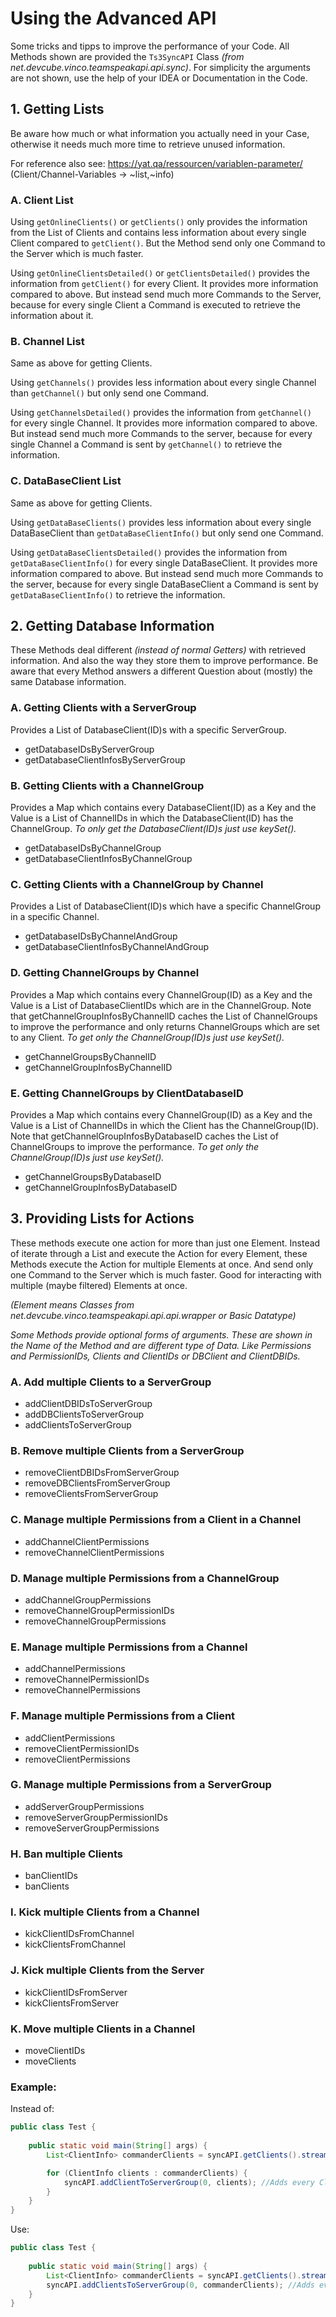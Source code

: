 # Using the Advanced API
Some tricks and tipps to improve the performance of your Code.
All Methods shown are provided the `Ts3SyncAPI` Class *(from net.devcube.vinco.teamspeakapi.api.sync)*.
For simplicity the arguments are not shown, use the help of your
IDEA or Documentation in the Code.

## 1. Getting Lists

Be aware how much or what information you actually need in your Case, otherwise
it needs much more time to retrieve unused information.

For reference also see: https://yat.qa/ressourcen/variablen-parameter/
(Client/Channel-Variables -> ~list,~info)
### A. Client List
Using `getOnlineClients()` or `getClients()` only provides
the information from the List of Clients and contains less information 
about every single Client compared to `getClient()`.
But the Method send only one Command to the Server which is much faster.

Using `getOnlineClientsDetailed()` or `getClientsDetailed()` provides
the information from `getClient()` for every Client. It provides
more information compared to above. But instead send much more
Commands to the Server, because for every single Client
a Command is executed to retrieve the information about it.

### B. Channel List
Same as above for getting Clients.

Using `getChannels()` provides less information about every single Channel
than `getChannel()` but only send one Command.

Using `getChannelsDetailed()` provides the information from
`getChannel()` for every single Channel. It provides
more information compared to above. But instead send much more
Commands to the server, because for every single Channel
a Command is sent by `getChannel()` to retrieve the information.

### C. DataBaseClient List

Same as above for getting Clients.

Using `getDataBaseClients()` provides less information about every single DataBaseClient
than `getDataBaseClientInfo()` but only send one Command.

Using `getDataBaseClientsDetailed()` provides the information from
`getDataBaseClientInfo()` for every single DataBaseClient. It provides
more information compared to above. But instead send much more
Commands to the server, because for every single DataBaseClient
a Command is sent by `getDataBaseClientInfo()` to retrieve the information.

## 2. Getting Database Information
These Methods deal different *(instead of normal Getters)* with retrieved information.
And also the way they store them to improve performance.
Be aware that every Method answers a different Question about
(mostly) the same Database information.

### A. Getting Clients with a ServerGroup
Provides a List of DatabaseClient(ID)s
with a specific ServerGroup.
- getDatabaseIDsByServerGroup
- getDatabaseClientInfosByServerGroup

### B. Getting Clients with a ChannelGroup
Provides a Map which contains every DatabaseClient(ID)
as a Key and the Value is a List of ChannelIDs
in which the DatabaseClient(ID) has the ChannelGroup.
*To only get the DatabaseClient(ID)s just use keySet().*
- getDatabaseIDsByChannelGroup
- getDatabaseClientInfosByChannelGroup

### C. Getting Clients with a ChannelGroup by Channel
Provides a List of DatabaseClient(ID)s which have
a specific ChannelGroup in a specific Channel.
- getDatabaseIDsByChannelAndGroup
- getDatabaseClientInfosByChannelAndGroup

### D. Getting ChannelGroups by Channel
Provides a Map which contains every ChannelGroup(ID) 
as a Key and the Value is a List of DatabaseClientIDs which
are in the ChannelGroup.
Note that getChannelGroupInfosByChannelID caches
the List of ChannelGroups to improve the performance and
only returns ChannelGroups which are set to any Client.
*To get only the ChannelGroup(ID)s just use keySet().*
- getChannelGroupsByChannelID
- getChannelGroupInfosByChannelID

### E. Getting ChannelGroups by ClientDatabaseID
Provides a Map which contains every ChannelGroup(ID)
as a Key and the Value is a List of ChannelIDs in which
the Client has the ChannelGroup(ID).
Note that getChannelGroupInfosByDatabaseID caches
the List of ChannelGroups to improve the performance.
*To get only the ChannelGroup(ID)s just use keySet().*
- getChannelGroupsByDatabaseID
- getChannelGroupInfosByDatabaseID

## 3. Providing Lists for Actions
These methods execute one action for more than
just one Element. Instead of iterate through
a List and execute the Action for every Element, these Methods
execute the Action for multiple Elements at once.
And send only one Command to the Server which is much faster.
Good for interacting with multiple (maybe filtered) Elements at once.

*(Element means Classes from net.devcube.vinco.teamspeakapi.api.api.wrapper or Basic Datatype)*

*Some Methods provide optional forms of arguments.
These are shown in the Name of the Method and are different
type of Data.
Like Permissions and PermissionIDs, Clients and ClientIDs or
DBClient and ClientDBIDs.*

### A. Add multiple Clients to a ServerGroup
- addClientDBIDsToServerGroup
- addDBClientsToServerGroup
- addClientsToServerGroup

### B. Remove multiple Clients from a ServerGroup
- removeClientDBIDsFromServerGroup
- removeDBClientsFromServerGroup
- removeClientsFromServerGroup

### C. Manage multiple Permissions from a Client in a Channel
- addChannelClientPermissions
- removeChannelClientPermissions

### D. Manage multiple Permissions from a ChannelGroup
- addChannelGroupPermissions
- removeChannelGroupPermissionIDs
- removeChannelGroupPermissions

### E. Manage multiple Permissions from a Channel
- addChannelPermissions
- removeChannelPermissionIDs
- removeChannelPermissions

### F. Manage multiple Permissions from a Client
- addClientPermissions
- removeClientPermissionIDs
- removeClientPermissions

### G. Manage multiple Permissions from a ServerGroup
- addServerGroupPermissions
- removeServerGroupPermissionIDs
- removeServerGroupPermissions

### H. Ban multiple Clients
- banClientIDs
- banClients

### I. Kick multiple Clients from a Channel
- kickClientIDsFromChannel
- kickClientsFromChannel

### J. Kick multiple Clients from the Server
- kickClientIDsFromServer
- kickClientsFromServer

### K. Move multiple Clients in a Channel
- moveClientIDs
- moveClients

### Example:
Instead of:
```java
public class Test {
    
    public static void main(String[] args) {
        List<ClientInfo> commanderClients = syncAPI.getClients().stream().filter(client -> client.isChannelCommander()).toList();

        for (ClientInfo clients : commanderClients) {
            syncAPI.addClientToServerGroup(0, clients); //Adds every Client one by one the ServerGroup
        }
    }
}
```
Use:
```java
public class Test {
    
    public static void main(String[] args) {
        List<ClientInfo> commanderClients = syncAPI.getClients().stream().filter(client -> client.isChannelCommander()).toList();
        syncAPI.addClientsToServerGroup(0, commanderClients); //Adds every Client at once the ServerGroup
    }
}
```
